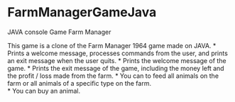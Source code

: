 # FarmManagerGameJava
JAVA console Game Farm Manager

This game is a clone of the Farm Manager 1964 game made on JAVA.
     * Prints a welcome message, processes commands from the user, and prints an exit message when the user quits.
     * Prints the welcome message of the game.
     * Prints the exit message of the game, including the money left and the profit / loss made from the farm.
     * You can to feed all animals on the farm or all animals of a specific type on the farm.     
     * You can buy an animal.

